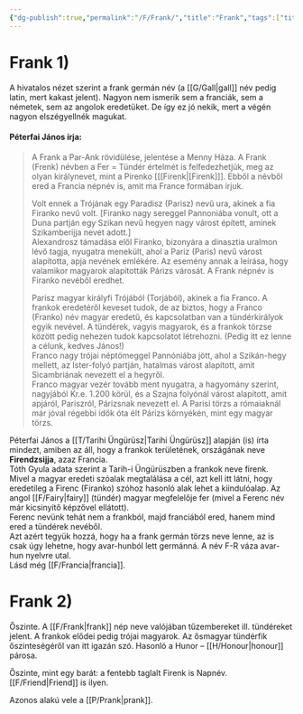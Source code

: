 ```yaml
---
{"dg-publish":true,"permalink":"/F/Frank/","title":"Frank","tags":["titleandheadingonedontmatch","multipleentries","stitched"],"created":"2023-11-29T01:40","updated":"2024-02-02T03:03"}
---
```



# Frank 1)

A hivatalos nézet szerint a frank germán név (a [[G/Gall\|gall]] név pedig latin, mert kakast jelent). Nagyon nem ismerik sem a franciák, sem a németek, sem az angolok eredetüket. De így ez jó nekik, mert a végén nagyon elszégyellnék magukat.  

#### Péterfai János írja:

> A Frank a Par-Ank rövidülése, jelentése a Menny Háza. A Frank (Frenk) névben a Fer = Tündér értelmét is felfedezhetjük, meg az olyan királynevet, mint a Pirenko \[[[Firenk\|[Firenk]]\]. Ebből a névből ered a Francia népnév is, amit ma France formában írjuk.  
> 
> Volt ennek a Trójának egy Paradisz (Parisz) nevű ura, akinek a fia Firanko nevű volt. \[Firanko nagy sereggel Pannoniába vonult, ott a Duna partján egy Szikan nevű hegyen nagy várost épített, aminek Szikamberijja nevet adott.\]  
> Alexandrosz támadása elől Firanko, bizonyára a dinasztia uralmon lévő tagja, nyugatra menekült, ahol a Pariz (Paris) nevű várost alapította, apja nevének emlékére. Az esemény annak a leírása, hogy valamikor magyarok alapították Párizs városát. A Frank népnév is Firanko nevéből eredhet.  
> 
> Parisz magyar királyfi Trójából (Torjából), akinek a fia Franco. A frankok eredetéről keveset tudok, de az biztos, hogy a Franco (Franko) név magyar eredetű, és kapcsolatban van a tündérkirályok egyik nevével. A tündérek, vagyis magyarok, és a frankok törzse között pedig nehezen tudok kapcsolatot létrehozni. (Pedig itt ez lenne a célunk, kedves János!)  
> Franco nagy trójai néptömeggel Pannóniába jött, ahol a Szikán-hegy mellett, az Ister-folyó partján, hatalmas várost alapított, amit Sicambriának nevezett el a hegyről.  
> Franco magyar vezér tovább ment nyugatra, a hagyomány szerint, nagyjából Kr.e. 1.200 körül, és a Szajna folyónál várost alapított, amit apjáról, Pariszról, Párizsnak nevezett el. A Parisi törzs a rómaiaknál már jóval régebbi idők óta élt Párizs környékén, mint egy magyar törzs.  

Péterfai János a [[T/Tarihi Üngürüsz\|Tarihi Üngürüsz]] alapján (is) írta mindezt, amiben az áll, hogy a frankok területének, országának neve **Firendzsijja**, azaz Francia.  
Tóth Gyula adata szerint a Tarih-i Üngürüszben a frankok neve firenk.  
Mivel a magyar eredeti szóalak megtalálása a cél, azt kell itt látni, hogy eredetileg a Firenc (Firanko) szóhoz hasonló alak lehet a kiindulóalap. Az angol [[F/Fairy\|fairy]] (tündér) magyar megfelelője fer (mivel a Ferenc név már kicsinyítő képzővel ellátott).  
Ferenc nevünk tehát nem a frankból, majd franciából ered, hanem mind ered a tündérek nevéből.  
Azt azért tegyük hozzá, hogy ha a frank germán törzs neve lenne, az is csak úgy lehetne, hogy avar-hunból lett germánná. A név F-R váza avar-hun nyelvre utal.  
Lásd még [[F/Francia\|francia]].  

# Frank 2)

Őszinte. A [[F/Frank\|frank]] nép neve valójában tűzembereket ill. tündéreket jelent. A frankok elődei pedig trójai magyarok. Az ősmagyar tündérfik őszinteségéről van itt igazán szó. Hasonló a Hunor – [[H/Honour\|honour]] párosa.  

Őszinte, mint egy barát: a fentebb taglalt Firenk is Napnév. [[F/Friend\|Friend]] is ilyen.  

Azonos alakú vele a [[P/Prank\|prank]].  